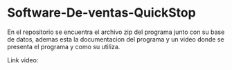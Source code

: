 # Software-De-ventas-QuickStop
En el repositorio se encuentra el archivo zip del programa junto con su base de datos, ademas esta la documentacion del programa y un video donde se presenta el programa y como su utiliza.

Link video: 

